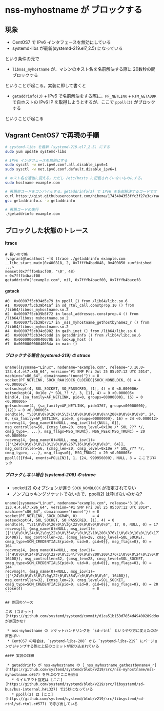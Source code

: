 # nss-myhostname が ブロックする

## 現象

 * CentOS7 で IPv6 インタフェースを無効にしている
 * systemd-libs が最新(systemd-219.el7_2.5) になっている

という条件の元で

 * `libnss_myhostname` が、マシンのホスト名を名前解決する際に 20数秒の間ブロックする

ということが起こる。実装に即して書くと

 * `getaddrinfo(3)` + IPv6 で名前解決をする際に、`PF_NETLINK` + `RTM_GETADDR` で自ホストの IPv6 IP を取得しようとするが、ここで `ppoll(3)` がブロックする

ということが起こる

## Vagrant CentOS7 で再現の手順

```sh
# systemd-libs を最新 (systemd-219.el7_2.5) にする
sudo yum update systemd-libs

# IPv6 インタフェースを無効にする
sudo sysctl -w net.ipv6.conf.all.disable_ipv6=1
sudo sysctl -w net.ipv6.conf.default.disable_ipv6=1

# ホスト名を適当に変える。ただし /etc/hosts に記載されていないものにする。
sudo hostname example.com

# 再現用コードをコンパイルする。getaddrinfo(3) で IPv6 を名前解決するコードです
curl https://gist.githubusercontent.com/hiboma/1743404353ffc3f27e3c/raw/c97f3e846782de24664ab06fcbe4a9cd47368ec8/getaddrinfo.c > getaddrinfo.c
gcc getaddrinfo.c -o getaddrinfo

# 再現コードの実行
./getaddrinfo example.com
```

## ブロックした状態のトレース

#### ltrace

```
# 長いので略
[vagrant@localhost ~]$ ltrace ./getaddrinfo example.com
__libc_start_main(0x400818, 2, 0x7fffb4bad048, 0x400850 <unfinished ...>
memset(0x7fffb4bacf00, '\0', 48)                                                 = 0x7fffb4bacf00
getaddrinfo("example.com", nil, 0x7fffb4bacf00, 0x7fffb4bacef8
```

#### gstack

```
#0  0x00007f5cb34d5e79 in ppoll () from /lib64/libc.so.6
#1  0x00007f5cb39b41af in sd_rtnl_call.constprop.10 () from /lib64/libnss_myhostname.so.2
#2  0x00007f5cb39b5f72 in local_addresses.constprop.4 () from /lib64/libnss_myhostname.so.2
#3  0x00007f5cb39b7717 in _nss_myhostname_gethostbyname3_r () from /lib64/libnss_myhostname.so.2
#4  0x00007f5cb34c6982 in gaih_inet () from /lib64/libc.so.6
#5  0x00007f5cb34c9bdd in getaddrinfo () from /lib64/libc.so.6
#6  0x000000000040070b in lookup_host ()
#7  0x000000000040084a in main ()
```

##### ブロックする場合 (systemd-219) の strace

```
uname({sysname="Linux", nodename="example.com", release="3.10.0-123.4.4.el7.x86_64", version="#1 SMP Fri Jul 25 05:07:12 UTC 2014", machine="x86_64", domainname="(none)"}) = 0
socket(PF_NETLINK, SOCK_RAW|SOCK_CLOEXEC|SOCK_NONBLOCK, 0) = 4 <0.000062>
setsockopt(4, SOL_SOCKET, SO_PASSCRED, [1], 4) = 0 <0.000006>
setsockopt(4, 0x10e /* SOL_?? */, 3, [1], 4) = 0 <0.000005>
bind(4, {sa_family=AF_NETLINK, pid=0, groups=00000000}, 16) = 0 <0.000006>
getsockname(4, {sa_family=AF_NETLINK, pid=3767, groups=00000000}, [12]) = 0 <0.000005>
sendto(4, "\30\0\0\0\26\0\5\3\1\0\0\0\0\0\0\0\n\200\0\0\0\0\0\0", 24, 0, {sa_family=AF_NETLINK, pid=0, groups=00000000}, 16) = 24 <0.000012>
recvmsg(4, {msg_name(0)=NULL, msg_iov(1)=[{NULL, 0}], msg_controllen=56, {cmsg_len=20, cmsg_level=0x10e /* SOL_??? */, cmsg_type=, ...}, msg_flags=MSG_TRUNC}, MSG_PEEK|MSG_TRUNC) = 20 <0.000006>
recvmsg(4, {msg_name(0)=NULL, msg_iov(1)=[{"\24\0\0\0\3\0\2\0\1\0\0\0\267\16\0\0\0\0\0\0", 64}], msg_controllen=56, {cmsg_len=20, cmsg_level=0x10e /* SOL_??? */, cmsg_type=, ...}, msg_flags=0}, MSG_TRUNC) = 20 <0.000005>
ppoll([{fd=4, events=POLLIN}], 1, {24, 999956000}, NULL, 8 ★ ここでブロック
```

##### ブロックしない場合 (systemd-208) の strace

 * socket(2) のオプションが違う `SOCK_NONBLOCK` が指定されてない
 * ノンブロッキングソケットでないので、ppoll(2) は呼ばないのかな?

````
uname({sysname="Linux", nodename="example.com", release="3.10.0-123.4.4.el7.x86_64", version="#1 SMP Fri Jul 25 05:07:12 UTC 2014", machine="x86_64", domainname="(none)"}) = 0
socket(PF_NETLINK, SOCK_DGRAM, 0)       = 4
setsockopt(4, SOL_SOCKET, SO_PASSCRED, [1], 4) = 0
sendto(4, "\21\0\0\0\26\0\5\3g\22\0\0\0\0\0\0\0", 17, 0, NULL, 0) = 17
recvmsg(4, {msg_name(0)=NULL, msg_iov(1)=[{"L\0\0\0\24\0\2\0g\22\0\0\354\r\0\0\2\10\200\376\1\0\0\0\10\0\1\0\177\0\0\1"..., 16408}], msg_controllen=32, {cmsg_len=28, cmsg_level=SOL_SOCKET, cmsg_type=SCM_CREDENTIALS{pid=0, uid=0, gid=0}}, msg_flags=0}, 0) = 164
recvmsg(4, {msg_name(0)=NULL, msg_iov(1)=[{"H\0\0\0\24\0\2\0g\22\0\0\354\r\0\0\n\200\200\376\1\0\0\0\24\0\1\0\0\0\0\0"..., 16408}], msg_controllen=32, {cmsg_len=28, cmsg_level=SOL_SOCKET, cmsg_type=SCM_CREDENTIALS{pid=0, uid=0, gid=0}}, msg_flags=0}, 0) = 144
recvmsg(4, {msg_name(0)=NULL, msg_iov(1)=[{"\24\0\0\0\3\0\2\0g\22\0\0\354\r\0\0\0\0\0\0", 16408}], msg_controllen=32, {cmsg_len=28, cmsg_level=SOL_SOCKET, cmsg_type=SCM_CREDENTIALS{pid=0, uid=0, gid=0}}, msg_flags=0}, 0) = 20
close(4)                                = 0
```

## 原因のソース

この [コミット](https://github.com/systemd/systemd/commit/d1ca51b153d7854d49400289ddedc7d493458f71) が原因かな?

 * nss-myhostname の ソケットハンドリングを `sd-rtnl` というやり方に変えたのが原因ぽい
 * CentOS7 の場合は、`systemd-libs-208` から `systemd-libs-219` にバージョンがジャンプする際に上記のコミットが取り込まれている

#### 実装の詳細

 * getaddrinfo が nss-myhostname の [_nss_myhostname_gethostbyname4_r](https://github.com/systemd/systemd/blob/v219/src/nss-myhostname/nss-myhostname.c#57) を呼ぶのでここを辿る
   * タイムアウト指定は [ここ](https://github.com/systemd/systemd/blob/v219/src/libsystemd/sd-bus/bus-internal.h#L327) で25秒になっている
   * ppoll(2) は [ここ](https://github.com/systemd/systemd/blob/v219/src/libsystemd/sd-rtnl/sd-rtnl.c#577) で呼び出している

